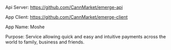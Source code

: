 Api Server:
https://github.com/CannMarket/emerge-api

App Client:
https://github.com/CannMarket/emerge-client

App Name: Moshe

Purpose: Service allowing quick and easy and intuitive payments across the world to family, business and friends.
